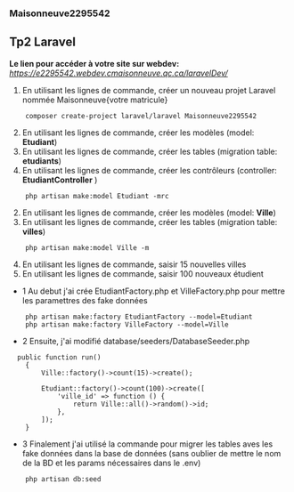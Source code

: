 ### Maisonneuve2295542

## Tp2 Laravel 


 **Le lien pour accéder à votre site sur webdev:**
*https://e2295542.webdev.cmaisonneuve.qc.ca/laravelDev/*


1. En utilisant les lignes de commande, créer un nouveau projet Laravel nommée Maisonneuve{votre matricule}

```
    composer create-project laravel/laravel Maisonneuve2295542
```


2. En utilisant les lignes de commande, créer les modèles (model: **Etudiant**)
3. En utilisant les lignes de commande, créer les tables  (migration table: **etudiants**)
6. En utilisant les lignes de commande, créer les contrôleurs (controller: **EtudiantController** )

```
    php artisan make:model Etudiant -mrc
```




2. En utilisant les lignes de commande, créer les modèles (model: **Ville**)
3. En utilisant les lignes de commande, créer les tables  (migration table: **villes**)

```
    php artisan make:model Ville -m
```




4. En utilisant les lignes de commande, saisir 15 nouvelles villes
5. En utilisant les lignes de commande, saisir 100 nouveaux étudient

- 1 Au debut j'ai crée EtudiantFactory.php et VilleFactory.php pour mettre les paramettres des fake données

```
    php artisan make:factory EtudiantFactory --model=Etudiant
    php artisan make:factory VilleFactory --model=Ville
```

- 2 Ensuite, j'ai modifié  database/seeders/DatabaseSeeder.php  

```
  public function run()
    {
        Ville::factory()->count(15)->create();

        Etudiant::factory()->count(100)->create([
            'ville_id' => function () {
                return Ville::all()->random()->id;
            },
        ]);    
    }
```
 
 

- 3 Finalement j'ai utilisé la commande pour migrer les tables aves les fake données dans la base de données (sans oublier de mettre le nom de la BD et les params nécessaires dans le .env)


```
    php artisan db:seed 
```
